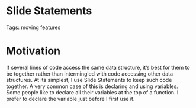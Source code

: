 # Slide Statements

Tags: moving features

[](img.png)

# Motivation

If several lines of code access the same data structure, it’s best for them to be together
rather than intermingled with code accessing other data structures. At its simplest, I use Slide
Statements to keep such code together. A very common case of this is declaring and using variables. 
Some people like to declare all their variables at the top of a function. I prefer to declare the
variable just before I first use it.